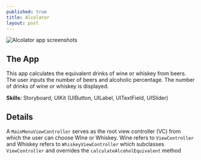 ```yaml
---
published: true
title: Alcolator
layout: post
---
```

![Alcolator app screenshots](http://drjackl.github.io/alcolator.png)

## The App
This app calculates the equivalent drinks of wine or whiskey from beers. The user inputs the number of beers and alcoholic percentage. The number of drinks of wine or whiskey is displayed.

**Skills:** Storyboard, UIKit (UIButton, UILabel, UITextField, UISlider) 

## Details
A `MainMenuViewController` serves as the root view controller (VC) from which the user can choose WIne or Whiskey. Wine refers to `ViewController` and Whiskey refers to `WhiskeyViewController` which subclasses `ViewController` and overrides the `calculateAlcoholEquivalent` method